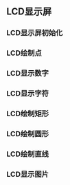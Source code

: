 ## LCD显示屏

### LCD显示屏初始化
### LCD绘制点


### LCD显示数字
### LCD显示字符
### LCD绘制矩形
### LCD绘制圆形
### LCD绘制直线
### LCD显示图片


